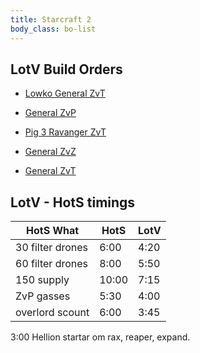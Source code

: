 ```yaml
---
title: Starcraft 2
body_class: bo-list
---
```


## LotV Build Orders

- [ Lowko General ZvT ]( lowko-zvt.html )
- [ General ZvP ]( general-zvp.html )

- [ Pig 3 Ravanger ZvT ]( pig-zvt-3-ravanger-push.html )
- [ General ZvZ ]( general-zvz.html )
- [ General ZvT ]( general-zvt.html )

## LotV - HotS timings

| HotS What        |  HotS | LotV |
|------------------|-------|------|
| 30 filter drones |  6:00 | 4:20 |
| 60 filter drones |  8:00 | 5:50 |
| 150 supply       | 10:00 | 7:15 |
| ZvP gasses       |  5:30 | 4:00 |
| overlord scount  |  6:00 | 3:45 |


3:00 Hellion startar om rax, reaper, expand.



